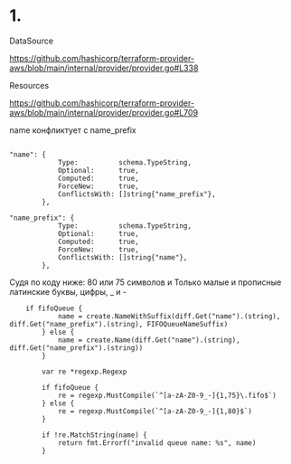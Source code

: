# 1.

DataSource

https://github.com/hashicorp/terraform-provider-aws/blob/main/internal/provider/provider.go#L338

Resources

https://github.com/hashicorp/terraform-provider-aws/blob/main/internal/provider/provider.go#L709

name конфликтует с name_prefix

```text

"name": {
			Type:          schema.TypeString,
			Optional:      true,
			Computed:      true,
			ForceNew:      true,
			ConflictsWith: []string{"name_prefix"},
		},

"name_prefix": {
			Type:          schema.TypeString,
			Optional:      true,
			Computed:      true,
			ForceNew:      true,
			ConflictsWith: []string{"name"},
		},
```
Судя по коду ниже: 80 или 75 символов и Только малые и прописные латинские буквы, цифры, _ и - 

```text
	if fifoQueue {
			name = create.NameWithSuffix(diff.Get("name").(string), diff.Get("name_prefix").(string), FIFOQueueNameSuffix)
		} else {
			name = create.Name(diff.Get("name").(string), diff.Get("name_prefix").(string))
		}

		var re *regexp.Regexp

		if fifoQueue {
			re = regexp.MustCompile(`^[a-zA-Z0-9_-]{1,75}\.fifo$`)
		} else {
			re = regexp.MustCompile(`^[a-zA-Z0-9_-]{1,80}$`)
		}
		
		if !re.MatchString(name) {
			return fmt.Errorf("invalid queue name: %s", name)
		}
```
